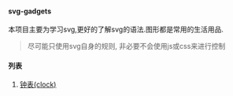 #### svg-gadgets
本项目主要为学习svg,更好的了解svg的语法.图形都是常用的生活用品.
> 尽可能只使用svg自身的规则, 非必要不会使用js或css来进行控制

#### 列表

1. [钟表(clock)](./source/dynamic/clock/clock.svg)
